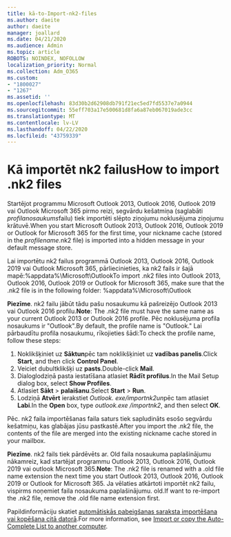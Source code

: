 ```yaml
---
title: kā-to-Import-nk2-files
ms.author: daeite
author: daeite
manager: joallard
ms.date: 04/21/2020
ms.audience: Admin
ms.topic: article
ROBOTS: NOINDEX, NOFOLLOW
localization_priority: Normal
ms.collection: Adm_O365
ms.custom:
- "1800027"
- "1267"
ms.assetid: ''
ms.openlocfilehash: 83d30b2d62908db791f21ec5ed7fd5537e7a0944
ms.sourcegitcommit: 55eff703a17e500681d8fa6a87eb067019ade3cc
ms.translationtype: MT
ms.contentlocale: lv-LV
ms.lasthandoff: 04/22/2020
ms.locfileid: "43759339"
---
```

# <a name="how-to-import-nk2-files"></a><span data-ttu-id="63de0-102">Kā importēt nk2 failus</span><span class="sxs-lookup"><span data-stu-id="63de0-102">How to import .nk2 files</span></span> 

<span data-ttu-id="63de0-103">Startējot programmu Microsoft Outlook 2013, Outlook 2016, Outlook 2019 vai Outlook Microsoft 365 pirmo reizi, segvārdu kešatmiņa (saglabāti *profilanosaukums*failu) tiek importēti slēpto ziņojumu noklusējuma ziņojumu krātuvē.</span><span class="sxs-lookup"><span data-stu-id="63de0-103">When you start Microsoft Outlook 2013, Outlook 2016, Outlook 2019 or Outlook for Microsoft 365 for the first time, your nickname cache (stored in the *profilename*.nk2 file) is imported into a hidden message in your default message store.</span></span>

<span data-ttu-id="63de0-104">Lai importētu nk2 failus programmā Outlook 2013, Outlook 2016, Outlook 2019 vai Outlook Microsoft 365, pārliecinieties, ka nk2 fails ir šajā mapē:%appdata%\Microsoft\Outlook</span><span class="sxs-lookup"><span data-stu-id="63de0-104">To import .nk2 files into Outlook 2013, Outlook 2016, Outlook 2019 or Outlook for Microsoft 365, make sure that the .nk2 file is in the following folder: %appdata%\Microsoft\Outlook</span></span>

<span data-ttu-id="63de0-105">**Piezīme**. nk2 failu jābūt tādu pašu nosaukumu kā pašreizējo Outlook 2013 vai Outlook 2016 profilu.</span><span class="sxs-lookup"><span data-stu-id="63de0-105">**Note**: The .nk2 file must have the same name as your current Outlook 2013 or Outlook 2016 profile.</span></span> <span data-ttu-id="63de0-106">Pēc noklusējuma profila nosaukums ir "Outlook".</span><span class="sxs-lookup"><span data-stu-id="63de0-106">By default, the profile name is "Outlook."</span></span> <span data-ttu-id="63de0-107">Lai pārbaudītu profila nosaukumu, rīkojieties šādi:</span><span class="sxs-lookup"><span data-stu-id="63de0-107">To check the profile name, follow these steps:</span></span> 
1. <span data-ttu-id="63de0-108">Noklikšķiniet uz **Sāktun**pēc tam noklikšķiniet uz **vadības panelis**.</span><span class="sxs-lookup"><span data-stu-id="63de0-108">Click **Start**, and then click **Control Panel**.</span></span>
2. <span data-ttu-id="63de0-109">Veiciet dubultklikšķi uz **pasts**.</span><span class="sxs-lookup"><span data-stu-id="63de0-109">Double-click **Mail**.</span></span>
3. <span data-ttu-id="63de0-110">Dialoglodziņā pasta iestatīšana atlasiet **Rādīt profilus**.</span><span class="sxs-lookup"><span data-stu-id="63de0-110">In the Mail Setup dialog box, select **Show Profiles**.</span></span>
4. <span data-ttu-id="63de0-111">Atlasiet **Sākt** > **palaišanu**.</span><span class="sxs-lookup"><span data-stu-id="63de0-111">Select **Start** > **Run**.</span></span>
5. <span data-ttu-id="63de0-112">Lodziņā **Atvērt** ierakstiet *Outlook. exe/importnk2un*pēc tam atlasiet **Labi**.</span><span class="sxs-lookup"><span data-stu-id="63de0-112">In the **Open** box, type *outlook.exe /importnk2*, and then select **OK**.</span></span> 

<span data-ttu-id="63de0-113">Pēc. nk2 faila importēšanas faila saturs tiek sapludināts esošo segvārdu kešatmiņu, kas glabājas jūsu pastkastē.</span><span class="sxs-lookup"><span data-stu-id="63de0-113">After you import the .nk2 file, the contents of the file are merged into the existing nickname cache stored in your mailbox.</span></span>

<span data-ttu-id="63de0-114">**Piezīme**. nk2 fails tiek pārdēvēts ar. Old faila nosaukuma paplašinājumu nākamreiz, kad startējat programmu Outlook 2013, Outlook 2016, Outlook 2019 vai outlook Microsoft 365.</span><span class="sxs-lookup"><span data-stu-id="63de0-114">**Note**: The .nk2 file is renamed with a .old file name extension the next time you start Outlook 2013, Outlook 2016, Outlook 2019 or Outlook for Microsoft 365.</span></span> <span data-ttu-id="63de0-115">Ja vēlaties atkārtoti importēt nk2 failu, vispirms noņemiet faila nosaukuma paplašinājumu. old.</span><span class="sxs-lookup"><span data-stu-id="63de0-115">If want to re-import the .nk2 file, remove the .old file name extension first.</span></span>

<span data-ttu-id="63de0-116">Papildinformāciju skatiet [automātiskās pabeigšanas saraksta importēšana vai kopēšana citā datorā](https://support.microsoft.com/help/2806550/how-to-import-nk2-files-into-outlook%).</span><span class="sxs-lookup"><span data-stu-id="63de0-116">For more information, see [Import or copy the Auto-Complete List to another computer](https://support.microsoft.com/help/2806550/how-to-import-nk2-files-into-outlook%).</span></span>
